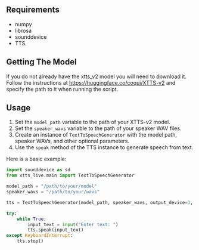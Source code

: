 ## Requirements

- numpy
- librosa
- sounddevice
- TTS

## Getting The Model

If you do not already have the xtts_v2 model you will need to download it.
Follow the instructions at https://huggingface.co/coqui/XTTS-v2 and specify the path to it when running the script.

## Usage

1. Set the `model_path` variable to the path of your XTTS-v2 model.
2. Set the `speaker_wavs` variable to the path of your speaker WAV files.
3. Create an instance of `TextToSpeechGenerator` with the model path, speaker WAVs, and other optional parameters.
4. Use the `speak` method of the TTS instance to generate speech from text.

Here is a basic example:

```python
import sounddevice as sd
from xtts_live.main import TextToSpeechGenerator

model_path = "/path/to/your/model"
speaker_wavs = "/path/to/your/wavs"

tts = TextToSpeechGenerator(model_path, speaker_wavs, output_device=3, use_deepspeed=False)

try:
    while True:
        input_text = input("Enter text: ")
        tts.speak(input_text)
except KeyboardInterrupt:
    tts.stop()